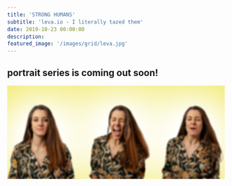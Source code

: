 ```yaml
---
title: 'STRONG HUMANS'
subtitle: 'leva.io - I literally tazed them'
date: 2019-10-23 00:00:00
description:
featured_image: '/images/grid/leva.jpg'
---
```


## portrait series is coming out soon!

![](/images/leva3.jpg)
